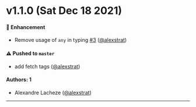 # v1.1.0 (Sat Dec 18 2021)

#### 🚀 Enhancement

- Remove usage of `any` in typing [#3](https://github.com/alexstrat/supertest-graphql/pull/3) ([@alexstrat](https://github.com/alexstrat))

#### ⚠️ Pushed to `master`

- add fetch tags ([@alexstrat](https://github.com/alexstrat))

#### Authors: 1

- Alexandre Lacheze ([@alexstrat](https://github.com/alexstrat))

---

